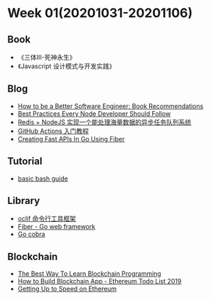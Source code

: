 # Week 01(20201031-20201106)

## Book

- 《三体III-死神永生》
- 《Javascript 设计模式与开发实践》

## Blog

- [How to be a Better Software Engineer: Book Recommendations](https://livecodestream.dev/post/2020-10-30-how-to-be-a-better-software-engineer-book-recommendations/)
- [Best Practices Every Node Developer Should Follow](https://livecodestream.dev/post/2020-10-12-best-practices-every-node-developer-should-follow/)
- [Redis + NodeJS 实现一个能处理海量数据的异步任务队列系统](https://mp.weixin.qq.com/s/thgRxwPGKdC3FNeeRgOW0g)
- [GitHub Actions 入门教程](http://www.ruanyifeng.com/blog/2019/09/getting-started-with-github-actions.html)
- [Creating Fast APIs In Go Using Fiber](https://dev.to/jozsefsallai/creating-fast-apis-in-go-using-fiber-59m9)

## Tutorial

- [basic bash guide](https://github.com/Idnan/bash-guide#1-basic-operations)

## Library 

- [oclif 命令行工具框架](https://github.com/oclif/oclif)
- [Fiber - Go web framework](https://gofiber.io/)
- [Go cobra](https://github.com/spf13/cobra)

## Blockchain

- [The Best Way To Learn Blockchain Programming](https://www.dappuniversity.com/articles/how-to-learn-blockchain-programming)
- [How to Build Blockchain App - Ethereum Todo List 2019](https://www.dappuniversity.com/articles/blockchain-app-tutorial)
- [Getting Up to Speed on Ethereum](https://medium.com/@mattcondon/getting-up-to-speed-on-ethereum-63ed28821bbe)
